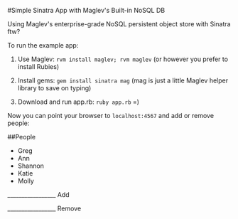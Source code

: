 #Simple Sinatra App with Maglev's Built-in NoSQL DB

Using Maglev's enterprise-grade NoSQL persistent object store with Sinatra ftw?

To run the example app:

1) Use Maglev: `rvm install maglev; rvm maglev` (or however you prefer to install Rubies)

2) Install gems: `gem install sinatra mag` (mag is just a little Maglev helper library to save on typing)

3) Download and run app.rb: `ruby app.rb` =)

Now you can point your browser to `localhost:4567` and add or remove people:

##People

* Greg
* Ann
* Shannon
* Katie
* Molly

_________________ Add

_________________ Remove